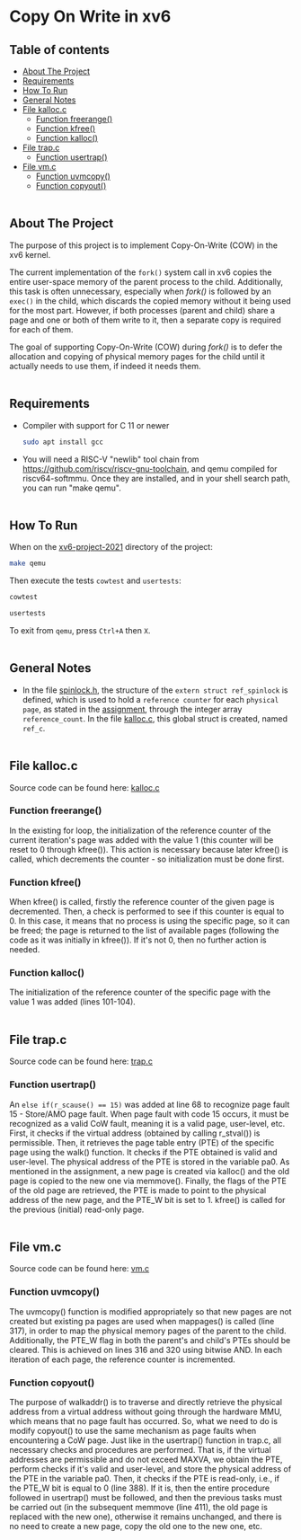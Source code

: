# Copy On Write in xv6

## Table of contents
* [About The Project](#about-the-project)
* [Requirements](#requirements)
* [How To Run](#how-to-run)
* [General Notes](#general-notes)
* [File kalloc.c](#file-kallocc)
    * [Function freerange()](#function-freerange)
    * [Function kfree()](#function-kfree)
    * [Function kalloc()](#function-kalloc)
* [File trap.c](#file-trapc)
    * [Function usertrap()](#function-usertrap)
* [File vm.c](#file-vmc)
    * [Function uvmcopy()](#function-uvmcopy)
    * [Function copyout()](#function-copyout)
<br/><br/>

## About The Project
The purpose of this project is to implement Copy-On-Write (COW) in the xv6 kernel.

The current implementation of the `fork()` system call in xv6 copies the entire user-space memory of the parent process to the child. Additionally, this task is often unnecessary, especially when *fork()* is followed by an `exec()` in the child, which discards the copied memory without it being used for the most part. However, if both processes (parent and child) share a page and one or both of them write to it, then a separate copy is required for each of them.

The goal of supporting Copy-On-Write (COW) during *fork()* is to defer the allocation and copying of physical memory pages for the child until it actually needs to use them, if indeed it needs them.
<br/><br/>

## Requirements
* Compiler with support for C 11 or newer
  ```sh
  sudo apt install gcc
  ```
* You will need a RISC-V "newlib" tool chain from https://github.com/riscv/riscv-gnu-toolchain, and qemu compiled for riscv64-softmmu. Once they are installed, and in your shell search path, you can run "make qemu".
<br/><br/>

## How To Run 
When on the [xv6-project-2021](https://github.com/chrisioan/Copy-On-Write-on-xv6/tree/main/xv6-project-2021) directory of the project:
```sh
make qemu
```
Then execute the tests `cowtest` and `usertests`:
```sh
cowtest
```
```sh
usertests
```
To exit from `qemu`, press `Ctrl+A` then `X`.
<br/><br/>

## General Notes
* In the file [spinlock.h](https://github.com/chrisioan/Copy-On-Write-on-xv6/blob/main/xv6-project-2021/kernel/spinlock.h), the structure of the `extern struct ref_spinlock` is defined, which is used to hold a `reference counter` for each `physical page`, as stated in the [assignment](https://github.com/chrisioan/Copy-On-Write-on-xv6/blob/main/K22_CW2_2021-2022.pdf), through the integer array `reference_count`. In the file [kalloc.c](https://github.com/chrisioan/Copy-On-Write-on-xv6/blob/main/xv6-project-2021/kernel/kalloc.c), this global struct is created, named `ref_c`.
<br/><br/>

## File kalloc.c
Source code can be found here: [kalloc.c](https://github.com/chrisioan/Copy-On-Write-on-xv6/blob/main/xv6-project-2021/kernel/kalloc.c)

### Function freerange()
In the existing for loop, the initialization of the reference counter of the current iteration's page was added with the value 1 (this counter will be reset to 0 through kfree()). This action is necessary because later kfree() is called, which decrements the counter - so initialization must be done first.

### Function kfree()
When kfree() is called, firstly the reference counter of the given page is decremented. Then, a check is performed to see if this counter is equal to 0. In this case, it means that no process is using the specific page, so it can be freed; the page is returned to the list of available pages (following the code as it was initially in kfree()). If it's not 0, then no further action is needed.

### Function kalloc()
The initialization of the reference counter of the specific page with the value 1 was added (lines 101-104).
<br/><br/>

## File trap.c
Source code can be found here: [trap.c](https://github.com/chrisioan/Copy-On-Write-on-xv6/blob/main/xv6-project-2021/kernel/trap.c)

### Function usertrap()
An `else if(r_scause() == 15)` was added at line 68 to recognize page fault 15 - Store/AMO page fault. When page fault with code 15 occurs, it must be recognized as a valid CoW fault, meaning it is a valid page, user-level, etc. First, it checks if the virtual address (obtained by calling r_stval()) is permissible. Then, it retrieves the page table entry (PTE) of the specific page using the walk() function. It checks if the PTE obtained is valid and user-level. The physical address of the PTE is stored in the variable pa0. As mentioned in the assignment, a new page is created via kalloc() and the old page is copied to the new one via memmove(). Finally, the flags of the PTE of the old page are retrieved, the PTE is made to point to the physical address of the new page, and the PTE_W bit is set to 1. kfree() is called for the previous (initial) read-only page.
<br/><br/>

## File vm.c
Source code can be found here: [vm.c](https://github.com/chrisioan/Copy-On-Write-on-xv6/blob/main/xv6-project-2021/kernel/vm.c)

### Function uvmcopy()
The uvmcopy() function is modified appropriately so that new pages are not created but existing pa pages are used when mappages() is called (line 317), in order to map the physical memory pages of the parent to the child. Additionally, the PTE_W flag in both the parent's and child's PTEs should be cleared. This is achieved on lines 316 and 320 using bitwise AND. In each iteration of each page, the reference counter is incremented.

### Function copyout()
The purpose of walkaddr() is to traverse and directly retrieve the physical address from a virtual address without going through the hardware MMU, which means that no page fault has occurred. So, what we need to do is modify copyout() to use the same mechanism as page faults when encountering a CoW page. Just like in the usertrap() function in trap.c, all necessary checks and procedures are performed. That is, if the virtual addresses are permissible and do not exceed MAXVA, we obtain the PTE, perform checks if it's valid and user-level, and store the physical address of the PTE in the variable pa0. Then, it checks if the PTE is read-only, i.e., if the PTE_W bit is equal to 0 (line 388). If it is, then the entire procedure followed in usertrap() must be followed, and then the previous tasks must be carried out (in the subsequent memmove (line 411), the old page is replaced with the new one), otherwise it remains unchanged, and there is no need to create a new page, copy the old one to the new one, etc.
<br/><br/>

